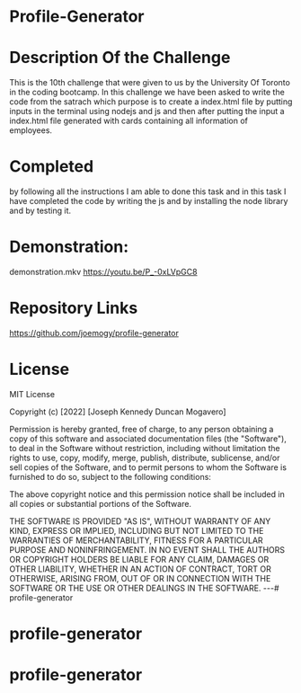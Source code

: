 # Profile-Generator

# Description Of the Challenge
This is the 10th challenge that were given to us by the University Of Toronto in the coding bootcamp. In this challenge we have been asked to write the code from the satrach which purpose is to create a index.html file by putting inputs in the terminal using nodejs and js and then after putting the input a index.html file generated with cards containing all information of employees.

# Completed
by following all the instructions I am able to done this task and in this task I have completed the code by writing the js and by installing the node library and by testing it.

# Demonstration:
demonstration.mkv
https://youtu.be/P_-0xLVpGC8

# Repository Links 
https://github.com/joemogy/profile-generator

# License

MIT License

Copyright (c) [2022] [Joseph Kennedy Duncan Mogavero]

Permission is hereby granted, free of charge, to any person obtaining a copy
of this software and associated documentation files (the "Software"), to deal
in the Software without restriction, including without limitation the rights
to use, copy, modify, merge, publish, distribute, sublicense, and/or sell
copies of the Software, and to permit persons to whom the Software is
furnished to do so, subject to the following conditions:

The above copyright notice and this permission notice shall be included in all
copies or substantial portions of the Software.

THE SOFTWARE IS PROVIDED "AS IS", WITHOUT WARRANTY OF ANY KIND, EXPRESS OR
IMPLIED, INCLUDING BUT NOT LIMITED TO THE WARRANTIES OF MERCHANTABILITY,
FITNESS FOR A PARTICULAR PURPOSE AND NONINFRINGEMENT. IN NO EVENT SHALL THE
AUTHORS OR COPYRIGHT HOLDERS BE LIABLE FOR ANY CLAIM, DAMAGES OR OTHER
LIABILITY, WHETHER IN AN ACTION OF CONTRACT, TORT OR OTHERWISE, ARISING FROM,
OUT OF OR IN CONNECTION WITH THE SOFTWARE OR THE USE OR OTHER DEALINGS IN THE
SOFTWARE.
---# profile-generator
# profile-generator
# profile-generator
